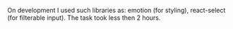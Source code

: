 On development I used such libraries as: emotion (for styling), react-select (for filterable input).
The task took less then 2 hours.
